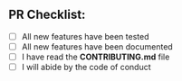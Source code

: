 <!--- Describe your changes in detail -->
<!--- What problem does this change solve? -->
<!--- If this PR relates to an issue, include Refs #XXX or Fixes #XXX -->

## PR Checklist:

<!--- Go over all the following points, and put an `x` in all the boxes that apply. -->
<!-- Remember to remove the additional whitespace inside the box after checking, for correct rendering! -->

- [ ] All new features have been tested
- [ ] All new features have been documented
- [ ] I have read the **CONTRIBUTING.md** file
- [ ] I will abide by the code of conduct
